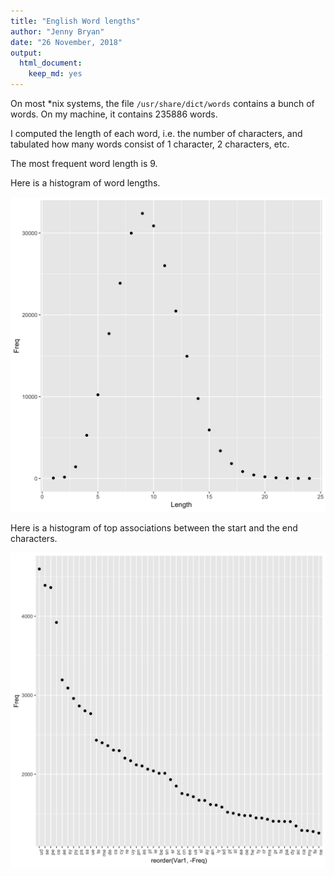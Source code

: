 ```yaml
---
title: "English Word lengths"
author: "Jenny Bryan"
date: "26 November, 2018"
output:
  html_document:
    keep_md: yes
---
```




On most *nix systems, the file `/usr/share/dict/words` contains a bunch of words. On my machine, it contains 235886 words.

I computed the length of each word, i.e. the number of characters, and tabulated how many words consist of 1 character, 2 characters, etc.

The most frequent word length is 9.

Here is a histogram of word lengths.

![*Fig. 1* A histogram of English word lengths](histogram.png)

Here is a histogram of top associations between the start and the end characters.

![*Fig. 2* A histogram of start and end characters](start_end.png)
